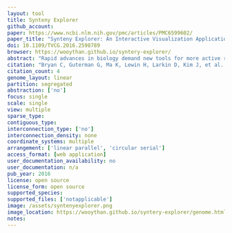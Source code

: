 ```yaml
---
layout: tool 
title: Synteny Explorer
github_account: 
paper: https://www.ncbi.nlm.nih.gov/pmc/articles/PMC6599602/
paper_title: "Synteny Explorer: An Interactive Visualization Application for Teaching Genome Evolution"
doi: 10.1109/TVCG.2016.2598789
browser: https://wooythan.github.io/syntery-explorer/
abstract: "Rapid advances in biology demand new tools for more active research dissemination and engaged teaching. This paper presents Synteny Explorer, an interactive visualization application designed to let college students explore genome evolution of mam- malian species. The tool visualizes synteny blocks: segments of homologous DNA shared between various extant species that can be traced back or reconstructed in extinct, ancestral species. We take a karyogram-based approach to create an interactive synteny visualization, leading to a more appealing and engaging design for undergraduate-level genome evolution education. For validation, we conduct three user studies: two focused studies on color and animation design choices and a larger study that performs overall system usability testing while comparing our karyogram-based designs with two more common genome mapping representations in an educational context. While existing views communicate the same information, study participants found the interactive, karyogram- based views much easier and likable to use. We additionally discuss feedback from biology and genomics faculty, who judge Synteny Explorer’s fitness for use in classrooms."
citation: "Bryan C, Guterman G, Ma K, Lewin H, Larkin D, Kim J, et al. Synteny Explorer: An Interactive Visualization Application for Teaching Genome Evolution. IEEE Trans Vis Comput Graph. 2017;23: 711–720."
citation_count: 4
genome_layout: linear
partition: segregated
abstraction: ['no']
focus: single
scale: single
view: multiple
sparse_type: 
contiguous_type: 
interconnection_type: ['no']
interconnection_density: none
coordinate_systems: multiple
arrangement: ['linear parallel', 'circular serial']
access_format: [web application]
user_documentation_availability: no
user_documentation: n/a
pub_year: 2016
license: open source
license_form: open source
supported_species: 
supported_files: ['notapplicable']
image: /assets/syntenyexplorer.png
image_location: https://wooythan.github.io/syntery-explorer/genome.html?p=EUA&c1=ponAbe&c2=musMus
notes: 
---
```

